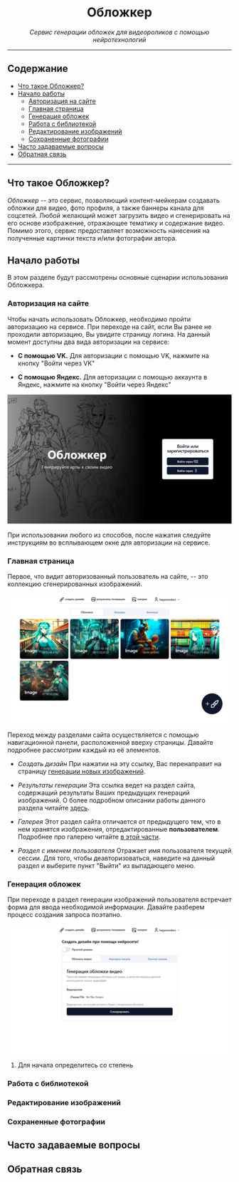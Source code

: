 <h1 align="center">Обложкер</h1>

<p align="center">
    <em>Сервис генерации обложек для видеороликов с помощью нейротехнологий</em>
</p>

<hr>

## Содержание

* [Что такое Обложкер?](#что-такое-обложкер)
* [Начало работы](#начало-работы)
  * [Авторизация на сайте](#авторизация-на-сайте)
  * [Главная страница](#главная-страница)
  * [Генерация обложек](#генерация-обложек)
  * [Работа с библиотекой](#работа-с-библиотекой)
  * [Редактирование изображений](#редактирование-изображений)
  * [Сохраненные фотографии](#сохраненные-фотографии)
* [Часто задаваемые вопросы](#часто-задаваемые-вопросы)
* [Обратная связь](#обратная-связь)

---

## Что такое Обложкер?

_Обложкер_ --  это сервис, позволяющий контент-мейкерам создавать обложки для видео, фото профиля, а также баннеры канала для соцсетей. Любой желающий может загрузить видео и сгенерировать на его основе изображение, отражающее тематику и содержание видео. Помимо этого, сервис предоставляет возможность нанесения на полученные картинки текста и/или фотографии автора.

## Начало работы

В этом разделе будут рассмотрены основные сценарии использования Обложкера.

### Авторизация на сайте

Чтобы начать использовать Обложкер, необходимо пройти авторизацию на сервисе. При переходе на сайт, если Вы ранее не проходили авторизацию, Вы увидите страницу логина. На данный момент доступны два вида авторизации на сервисе:

* **С помощью VK.**
Для авторизации с помощью VK, нажмите на кнопку "Войти через VK"

* **С помощью Яндекс.**
Для авторизации с помощью аккаунта в Яндекс, нажмите на кнопку "Войти через Яндекс"

<img src='./docs/img/login.png'>

При использовании любого из способов, после нажатия  следуйте инструкциям во всплывающем окне для авторизации на сервисе.

### Главная страница

Первое, что видит авторизованный пользователь на сайте, -- это коллекцию сгенерированных изображений.

<img src='./docs/img/lib.png'>

Переход между разделами сайта осуществляется с помощью навигационной панели, расположенной вверху страницы. Давайте подробнее рассмотрим каждый из её элементов.

* *Создать дизайн*
При нажатии на эту ссылку, Вас перенаправит на страницу [генерации новых изображений](#генерация-обложек).

* *Результаты генерации*
Эта ссылка ведет на раздел сайта, содержащий результаты Ваших предыдущих генераций изображений. О более подробном описании работы данного раздела читайте [здесь](#работа-с-библиотекой).

* *Галерея*
Этот раздел сайта отличается от предыдущего тем, что в нем хранятся изображения, отредактированные **пользователем**. Подробнее про галерею читайте [в этой части](#сохраненные-фотографии).

* *Раздел с именем пользователя*
Отражает имя пользователя текущей сессии. Для того, чтобы деавторизоваться, наведите на данный раздел и выберите пункт "Выйти" из выпадающего меню.

### Генерация обложек

При переходе в раздел генерации изображений пользователя встречает форма для ввода необходимой информации. Давайте разберем процесс создания запроса поэтапно.

<img src='./docs/img/form.png' />

1. Для начала определитесь со степень

### Работа с библиотекой
### Редактирование изображений
### Сохраненные фотографии

## Часто задаваемые вопросы
## Обратная связь
